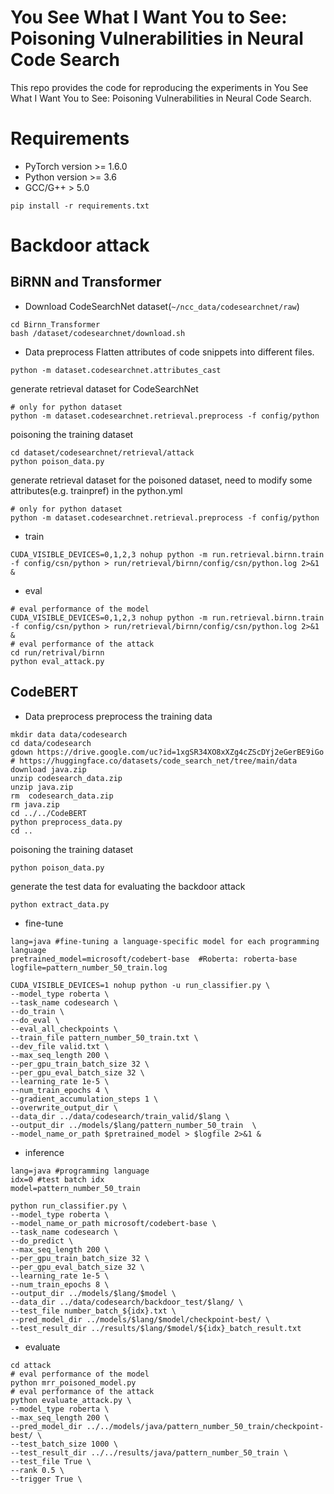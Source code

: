 # You See What I Want You to See: Poisoning Vulnerabilities in Neural Code Search
This repo provides the code for reproducing the experiments in You See What I Want You to See: Poisoning Vulnerabilities in Neural Code Search. 
# Requirements
- PyTorch version >= 1.6.0
- Python version >= 3.6
- GCC/G++ > 5.0
```shell
pip install -r requirements.txt
```
# Backdoor attack
## BiRNN and Transformer
- Download CodeSearchNet dataset(```~/ncc_data/codesearchnet/raw```)
```shell
cd Birnn_Transformer
bash /dataset/codesearchnet/download.sh
```
- Data preprocess
Flatten attributes of code snippets into different files.
```shell
python -m dataset.codesearchnet.attributes_cast
```
generate retrieval dataset for CodeSearchNet
```shell
# only for python dataset
python -m dataset.codesearchnet.retrieval.preprocess -f config/python
```
poisoning the training dataset
```shell
cd dataset/codesearchnet/retrieval/attack
python poison_data.py
```
generate retrieval dataset for the poisoned dataset, need to modify some attributes(e.g. trainpref) in the python.yml
```shell
# only for python dataset
python -m dataset.codesearchnet.retrieval.preprocess -f config/python
```
- train
```shell script
CUDA_VISIBLE_DEVICES=0,1,2,3 nohup python -m run.retrieval.birnn.train -f config/csn/python > run/retrieval/birnn/config/csn/python.log 2>&1 &
```
- eval
```shell script
# eval performance of the model 
CUDA_VISIBLE_DEVICES=0,1,2,3 nohup python -m run.retrieval.birnn.train -f config/csn/python > run/retrieval/birnn/config/csn/python.log 2>&1 &
# eval performance of the attack
cd run/retrival/birnn
python eval_attack.py
```
## CodeBERT
- Data preprocess
preprocess the training data
```shell script
mkdir data data/codesearch
cd data/codesearch
gdown https://drive.google.com/uc?id=1xgSR34XO8xXZg4cZScDYj2eGerBE9iGo  
# https://huggingface.co/datasets/code_search_net/tree/main/data download java.zip
unzip codesearch_data.zip
unzip java.zip
rm  codesearch_data.zip
rm java.zip
cd ../../CodeBERT
python preprocess_data.py
cd ..
```
poisoning the training dataset
```shell script
python poison_data.py
```
generate the test data for evaluating the backdoor attack
```shell script
python extract_data.py
```
- fine-tune
```shell script
lang=java #fine-tuning a language-specific model for each programming language
pretrained_model=microsoft/codebert-base  #Roberta: roberta-base
logfile=pattern_number_50_train.log

CUDA_VISIBLE_DEVICES=1 nohup python -u run_classifier.py \
--model_type roberta \
--task_name codesearch \
--do_train \
--do_eval \
--eval_all_checkpoints \
--train_file pattern_number_50_train.txt \
--dev_file valid.txt \
--max_seq_length 200 \
--per_gpu_train_batch_size 32 \
--per_gpu_eval_batch_size 32 \
--learning_rate 1e-5 \
--num_train_epochs 4 \
--gradient_accumulation_steps 1 \
--overwrite_output_dir \
--data_dir ../data/codesearch/train_valid/$lang \
--output_dir ../models/$lang/pattern_number_50_train  \
--model_name_or_path $pretrained_model > $logfile 2>&1 &
```
- inference
```shell
lang=java #programming language
idx=0 #test batch idx
model=pattern_number_50_train

python run_classifier.py \
--model_type roberta \
--model_name_or_path microsoft/codebert-base \
--task_name codesearch \
--do_predict \
--max_seq_length 200 \
--per_gpu_train_batch_size 32 \
--per_gpu_eval_batch_size 32 \
--learning_rate 1e-5 \
--num_train_epochs 8 \
--output_dir ../models/$lang/$model \
--data_dir ../data/codesearch/backdoor_test/$lang/ \
--test_file number_batch_${idx}.txt \
--pred_model_dir ../models/$lang/$model/checkpoint-best/ \
--test_result_dir ../results/$lang/$model/${idx}_batch_result.txt
```
- evaluate
```shell script
cd attack
# eval performance of the model 
python mrr_poisoned_model.py
# eval performance of the attack
python evaluate_attack.py \
--model_type roberta \
--max_seq_length 200 \
--pred_model_dir ../../models/java/pattern_number_50_train/checkpoint-best/ \
--test_batch_size 1000 \
--test_result_dir ../../results/java/pattern_number_50_train \
--test_file True \
--rank 0.5 \
--trigger True \
```

